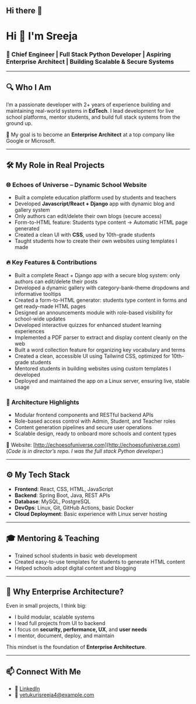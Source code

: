 ## Hi there 👋

<!--
**Sreeja-Yetukuri/Sreeja-Yetukuri** is a ✨ _special_ ✨ repository because its `README.md` (this file) appears on your GitHub profile.

Here are some ideas to get you started:

- 🔭 I’m currently working on ...
- 🌱 I’m currently learning ...
- 👯 I’m looking to collaborate on ...
- 🤔 I’m looking for help with ...
- 💬 Ask me about ...
- 📫 How to reach me: ...
- 😄 Pronouns: ...
- ⚡ Fun fact: ...
-->
# Hi 👋 I'm Sreeja

### 🚀 Chief Engineer | Full Stack Python Developer | Aspiring Enterprise Architect | Building Scalable & Secure Systems

---

## 🔍 Who I Am

I’m a passionate developer with 2+ years of experience building and maintaining real-world systems in **EdTech**. I lead development for live school platforms, mentor students, and build full stack systems from the ground up.

🎯 My goal is to become an **Enterprise Architect** at a top company like Google or Microsoft.

---

## 🛠️ My Role in Real Projects

### 🌐 Echoes of Universe – Dynamic School Website

- Built a complete education platform used by students and teachers
- Developed **Javascript/React + Django** app with dynamic blog and gallery system
- Only authors can edit/delete their own blogs (secure access)
- Form-to-HTML feature: Students type content → Automatic HTML page generated
- Created a clean UI with **CSS**, used by 10th-grade students
- Taught students how to create their own websites using templates I made

  
### 🔥 Key Features & Contributions

- Built a complete React + Django app with a secure blog system: only authors can edit/delete their posts
- Developed a dynamic gallery with category-bank-theme dropdowns and informative tooltips
- Created a form-to-HTML generator: students type content in forms and get ready-made HTML pages
- Designed an announcements module with role-based visibility for school-wide updates
- Developed interactive quizzes for enhanced student learning experiences
- Implemented a PDF parser to extract and display content cleanly on the web
- Built a word collection feature for organizing key vocabulary and terms
- Created a clean, accessible UI using Tailwind CSS, optimized for 10th-grade students
- Mentored students in building websites using custom templates I developed
- Deployed and maintained the app on a Linux server, ensuring live, stable usage

### 🧱 Architecture Highlights

- Modular frontend components and RESTful backend APIs
- Role-based access control with Admin, Student, and Teacher roles
- Content generation pipelines and secure user operations
- Scalable design, ready to onboard more schools and content types


🔗 Website: [http://echoesofuniverse.com](http://echoesofuniverse.com)  
(*Code is in director’s repo. I was the full stack Python developer.*)

---

## ⚙️ My Tech Stack

- **Frontend**: React, CSS, HTML, JavaScript  
- **Backend**: Spring Boot, Java, REST APIs  
- **Database**: MySQL, PostgreSQL  
- **DevOps**: Linux, Git, GitHub Actions, basic Docker  
- **Cloud Deployment**: Basic experience with Linux server hosting

---

## 🎓 Mentoring & Teaching

- Trained school students in basic web development  
- Created easy-to-use templates for students to generate HTML content  
- Helped schools adopt digital content and blogging

---

## 🧱 Why Enterprise Architecture?

Even in small projects, I think big:

- I build modular, scalable systems  
- I lead full projects from UI to backend  
- I focus on **security, performance, UX**, and **user needs**  
- I mentor, document, deploy, and maintain

This mindset is the foundation of **Enterprise Architecture**.

---



## 📫 Connect With Me

- 🔗 [LinkedIn](https://www.linkedin.com/in/sreejayetukuri/)
- 📧 yetukurisreeja4@example.com 
